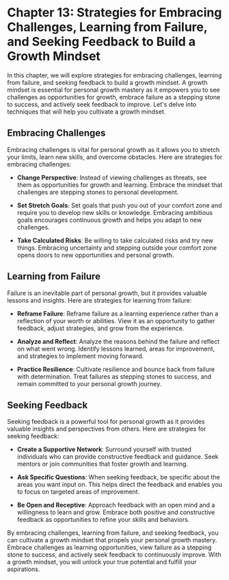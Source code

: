 Chapter 13: Strategies for Embracing Challenges, Learning from Failure, and Seeking Feedback to Build a Growth Mindset
======================================================================================================================

In this chapter, we will explore strategies for embracing challenges, learning from failure, and seeking feedback to build a growth mindset. A growth mindset is essential for personal growth mastery as it empowers you to see challenges as opportunities for growth, embrace failure as a stepping stone to success, and actively seek feedback to improve. Let's delve into techniques that will help you cultivate a growth mindset.

Embracing Challenges
--------------------

Embracing challenges is vital for personal growth as it allows you to stretch your limits, learn new skills, and overcome obstacles. Here are strategies for embracing challenges:

* **Change Perspective**: Instead of viewing challenges as threats, see them as opportunities for growth and learning. Embrace the mindset that challenges are stepping stones to personal development.

* **Set Stretch Goals**: Set goals that push you out of your comfort zone and require you to develop new skills or knowledge. Embracing ambitious goals encourages continuous growth and helps you adapt to new challenges.

* **Take Calculated Risks**: Be willing to take calculated risks and try new things. Embracing uncertainty and stepping outside your comfort zone opens doors to new opportunities and personal growth.

Learning from Failure
---------------------

Failure is an inevitable part of personal growth, but it provides valuable lessons and insights. Here are strategies for learning from failure:

* **Reframe Failure**: Reframe failure as a learning experience rather than a reflection of your worth or abilities. View it as an opportunity to gather feedback, adjust strategies, and grow from the experience.

* **Analyze and Reflect**: Analyze the reasons behind the failure and reflect on what went wrong. Identify lessons learned, areas for improvement, and strategies to implement moving forward.

* **Practice Resilience**: Cultivate resilience and bounce back from failure with determination. Treat failures as stepping stones to success, and remain committed to your personal growth journey.

Seeking Feedback
----------------

Seeking feedback is a powerful tool for personal growth as it provides valuable insights and perspectives from others. Here are strategies for seeking feedback:

* **Create a Supportive Network**: Surround yourself with trusted individuals who can provide constructive feedback and guidance. Seek mentors or join communities that foster growth and learning.

* **Ask Specific Questions**: When seeking feedback, be specific about the areas you want input on. This helps direct the feedback and enables you to focus on targeted areas of improvement.

* **Be Open and Receptive**: Approach feedback with an open mind and a willingness to learn and grow. Embrace both positive and constructive feedback as opportunities to refine your skills and behaviors.

By embracing challenges, learning from failure, and seeking feedback, you can cultivate a growth mindset that propels your personal growth mastery. Embrace challenges as learning opportunities, view failure as a stepping stone to success, and actively seek feedback to continuously improve. With a growth mindset, you will unlock your true potential and fulfill your aspirations.
